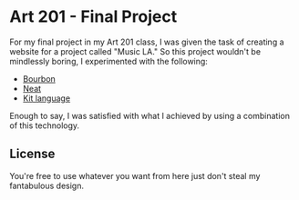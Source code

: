 Art 201 - Final Project
===

For my final project in my Art 201 class, I was given the task of creating a website for a project called "Music LA." So this project wouldn't be mindlessly boring, I experimented with the following:

- [Bourbon](http://bourbon.io)
- [Neat](http://neat.bourbon.io)
- [Kit language](http://incident57.com/codekit/help.html#kit)

Enough to say, I was satisfied with what I achieved by using a combination of this technology.

License
---

You're free to use whatever you want from here just don't steal my fantabulous design.